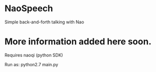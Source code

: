 # NaoSpeech
Simple back-and-forth talking with Nao

# More information added here soon.

Requires naoqi (python SDK)

Run as:
python2.7 main.py

